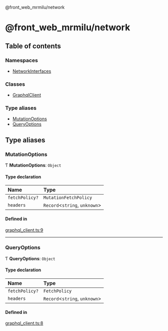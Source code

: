 @front_web_mrmilu/network

# @front_web_mrmilu/network

## Table of contents

### Namespaces

- [NetworkInterfaces](modules/NetworkInterfaces.md)

### Classes

- [GraphqlClient](classes/GraphqlClient.md)

### Type aliases

- [MutationOptions](Network.md#mutationoptions)
- [QueryOptions](Network.md#queryoptions)

## Type aliases

### MutationOptions

Ƭ **MutationOptions**: `Object`

#### Type declaration

| Name | Type |
| :------ | :------ |
| `fetchPolicy?` | `MutationFetchPolicy` |
| `headers` | `Record`<`string`, `unknown`\> |

#### Defined in

[graphql_client.ts:9](https://github.com/mrmilu/front_web_mrmilu/blob/8fc805a/packages/network/src/graphql_client.ts#L9)

___

### QueryOptions

Ƭ **QueryOptions**: `Object`

#### Type declaration

| Name | Type |
| :------ | :------ |
| `fetchPolicy?` | `FetchPolicy` |
| `headers` | `Record`<`string`, `unknown`\> |

#### Defined in

[graphql_client.ts:8](https://github.com/mrmilu/front_web_mrmilu/blob/8fc805a/packages/network/src/graphql_client.ts#L8)
